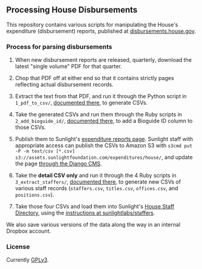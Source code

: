 ## Processing House Disbursements

This repository contains various scripts for manipulating the House's expenditure (disbursement) reports, published at [disbursements.house.gov](http://disbursements.house.gov).


### Process for parsing disbursements

1. When new disbursement reports are released, quarterly, download the latest "single volume" PDF for that quarter.

2. Chop that PDF off at either end so that it contains strictly pages reflecting actual disbursement records.

3. Extract the text from that PDF, and run it through the Python script in `1_pdf_to_csv/`, [documented there](1_pdf_to_csv), to generate CSVs.

4. Take the generated CSVs and run them through the Ruby scripts in `2_add_bioguide_id/`, [documented there](2_add_bioguide_id), to add a Bioguide ID column to those CSVs.

5. Publish them to Sunlight's [expenditure reports page](http://sunlightfoundation.com/projects/expenditures). Sunlight staff with appropriate access can publish the CSVs to Amazon S3 with `s3cmd put -P -m text/csv [*.csv] s3://assets.sunlightfoundation.com/expenditures/house/`, and update the page [through the Django CMS](http://sunlightfoundation.com/admin/pages/page/39/).

6. Take the **detail CSV only** and run it through the 4 Ruby scripts in `3_extract_staffers/`, [documented there](3_extract_staffers), to generate new CSVs of various staff records (`staffers.csv`, `titles.csv`, `offices.csv`, and `positions.csv`).

7. Take those four CSVs and load them into Sunlight's [House Staff Directory](http://staffers.sunlightfoundation.com/), using the [instructions at sunlightlabs/staffers](https://github.com/sunlightlabs/staffers).

We also save various versions of the data along the way in an internal Dropbox account.


### License

Currently [GPLv3](LICENSE).